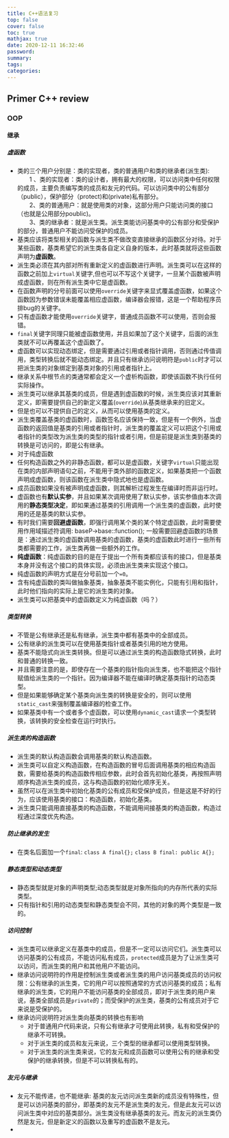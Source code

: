 ```yaml
---
title: C++语法复习
top: false
cover: false
toc: true
mathjax: true
date: 2020-12-11 16:32:46
password:
summary:
tags:
categories:
---
```

## Primer C++ review
<!--more-->
### OOP  
#### 继承
##### 虚函数
* 类的三个用户分别是：类的实现者，类的普通用户和类的继承者(派生类):
　　1 、类的实现者：类的设计者，拥有最大的权限，可以访问类中任何权限的成员，主要负责编写类的成员和友元的代码。可以访问类中的公有部分（public），保护部分（protect)和(private)私有部分。  
　　2、类的普通用户：就是使用类的对象，这部分用户只能访问类的接口（也就是公用部分poublic)。  
　　3、类的继承者：就是派生类。派生类能访问基类中的公有部分和受保护的部分，普通用户不能访问受保护的成员。  
* 基类应该将类型相关的函数与派生类不做改变直接继承的函数区分对待。对于某些函数，基类希望它的派生类各自定义自身的版本，此时基类就将这些函数声明为**虚函数**。
* 派生类必须在其内部对所有重新定义的虚函数进行声明。派生类可以在这样的函数之前加上`virtual`关键字,但也可以不写这个关键字，一旦某个函数被声明成虚函数，则在所有派生类中它是虚函数。
* 在函数声明的分号前面可以使用`override`关键字来显式覆盖虚函数，如果这个函数因为参数错误未能覆盖相应虚函数，编译器会报错，这是一个帮助程序员排bug的关键字。
* 只有虚函数才能使用`override`关键字，普通成员函数不可以使用，否则会报错。
* `final`关键字同理只能被虚函数使用，并且如果加了这个关键字，后面的派生类就不可以再覆盖这个虚函数了。
* 虚函数可以实现动态绑定，但是需要通过引用或者指针调用，否则通过传值调用，类型转换后就不能动态绑定。并且只有继承访问说明符是`public`时才可以把派生类的对象绑定到基类对象的引用或者指针上。
* 继承关系中根节点的类通常都会定义一个虚析构函数，即使该函数不执行任何实际操作。
* 派生类可以继承其基类的成员，但是遇到虚函数的时候，派生类应该对其重新定义，即需要提供自己的新定义覆盖(`override`)从基类继承来的旧定义。
* 但是也可以不提供自己的定义，从而可以使用基类的定义。
* 派生类覆盖基类的虚函数时，函数签名应该保持一致，但是有一个例外，当虚函数的返回值是基类的引用或者指针时，派生类的覆盖定义可以把这个引用或者指针的类型改为派生类的类型的指针或者引用，但是前提是派生类到基类的转换是可访问的，即是公有继承。
* 对于纯虚函数
* 任何构造函数之外的非静态函数，都可以是虚函数，关键字`virtual`只能出现在类的内部声明语句之前，不能用于类外部的函数定义，如果基类把一个函数声明成虚函数，则该函数在派生类中隐式地也是虚函数。
* 成员函数如果没有被声明成虚函数，则其解析过程发生在编译时而非运行时。
* 虚函数也有**默认实参**，并且如果某次调用使用了默认实参，该实参值由本次调用的**静态类型决定**，即如果通过基类的引用调用一个派生类的虚函数，此时使用的还是基类的默认实参。
* 有时我们需要**回避虚函数**，即强行调用某个类的某个特定虚函数，此时需要使用作用域描述符调用: baseP->base::function(); 一般需要回避虚函数的场景是：通过派生类的虚函数调用基类的虚函数，基类的虚函数此时进行一些所有类都需要的工作，派生类再做一些额外的工作。
* **纯虚函数**：纯虚函数的目的是在于提出一个所有类都应该有的接口，但是基类本身并没有这个接口的具体实现，必须由派生类来实现这个接口。
* 纯虚函数的声明方式是在分号前加一个`=0`。
* 含有纯虚函数的类叫做抽象基类，抽象基类不能实例化，只能有引用和指针，此时他们指向的实际上是它的派生类的对象。
* 派生类可以把基类中的虚函数定义为纯虚函数（吗？）
##### 类型转换
* 不管是公有继承还是私有继承，派生类中都有基类中的全部成员。
* 公有继承的派生类可以在使用基类指针或者基类引用的地方使用。
* 基类不能隐式向派生类转换。但是可以通过派生类的构造函数隐式转换，此时和普通的转换一致。
* 并且需要注意的是，即使存在一个基类的指针指向派生类，也不能把这个指针赋值给派生类的一个指针。因为编译器不能在编译时确定基类指针的动态类型。
* 但是如果能够确定某个基类向派生类的转换是安全的，则可以使用`static_cast`来强制覆盖编译器的检查工作。
* 如果基类中有一个或者多个虚函数，可以使用`dynamic_cast`请求一个类型转换，该转换的安全检查在运行时执行。
##### 派生类的构造函数
* 派生类的默认构造函数会调用基类的默认构造函数。
* 派生类可以自定义构造函数，在构造函数的冒号后面调用基类的相应构造函数，需要给基类的构造函数传相应参数，此时会首先初始化基类，再按照声明顺序构造派生类的成员，这与构造函数的初始化顺序无关。
* 虽然可以在派生类中初始化基类的公有成员和受保护成员，但是这是不好的行为，应该使用基类的接口：构造函数，初始化基类。
* 派生类只能调用直接基类的构造函数，不能调用间接基类的构造函数，构造过程通过深度优先构造。
##### 防止继承的发生
* 在类名后面加一个`final`: `class A final{};` `class B final: public A{};`
##### 静态类型和动态类型
* 静态类型就是对象的声明类型;动态类型就是对象所指向的内存所代表的实际类型。
* 只有指针和引用的动态类型和静态类型会不同，其他的对象的两个类型是一致的。
##### 访问控制
* 派生类可以继承定义在基类中的成员，但是不一定可以访问它们。派生类可以访问基类的公有成员，不能访问私有成员，`protected`成员是为了让派生类可以访问，而派生类的用户和其他用户不能访问。
* 继承访问说明符的作用是控制派生类或者派生类的用户访问基类成员的访问权限：公有继承的派生类，它的用户可以按照通常的方式访问基类的成员；私有继承的派生类，它的用户不能访问基类的全部成员，即对于派生类的用户来说，基类全部成员是`private`的；而受保护的派生类，基类的公有成员对于它来说是受保护的。
* 继承访问说明符对派生类向基类的转换也有影响
  * 对于普通用户代码来说，只有公有继承才可使用此转换，私有和受保护的继承不可转换。
  * 对于派生类的成员和友元来说，三个类型的继承都可以使用类型转换。
  * 对于派生类的派生类来说，它的友元和成员函数可以使用公有的继承和受保护的继承转换，但是不可以转换私有的。
##### 友元与继承
* 友元不能传递，也不能继承: 基类的友元访问派生类新的成员没有特殊性，但是可以访问基类的部分，即基类的友元不是派生类的友元，但是此友元可以访问派生类中对应的基类部分。派生类没有继承基类的友元。而友元的派生类仍然是友元，但是新定义的函数以及重写的虚函数不是友元。
* 